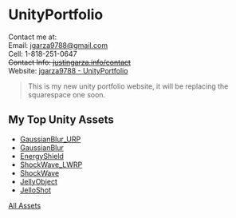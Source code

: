 # UnityPortfolio
 
Contact me at:  
Email: jgarza9788@gmail.com  
Cell: 1-818-251-0647  
~~Contact Info: [justingarza.info/contact](http://justingarza.info/contact/)~~  
Website: [jgarza9788 - UnityPortfolio](https://github.com/jgarza9788/UnityPortfolio)

>This is my new unity portfolio website, it will be replacing the squarespace one soon.

## My Top Unity Assets

* [GaussianBlur_URP](http://u3d.as/1wQD)  
* [GaussianBlur](http://u3d.as/yJk)
* [EnergyShield](http://u3d.as/8jm)
* [ShockWave_LWRP](http://u3d.as/1xYk)
* [ShockWave](http://u3d.as/oyN)  
* [JellyObject](http://u3d.as/Mm0)
* [JelloShot](http://u3d.as/15gd)

[All Assets](https://assetstore.unity.com/publishers/7928)

